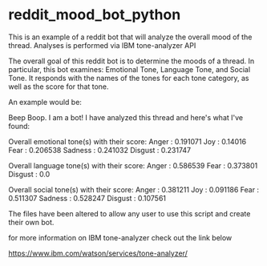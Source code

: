 # reddit_mood_bot_python
This is an example of a reddit bot that will analyze the overall mood of the thread. Analyses is performed via IBM tone-analyzer API

The overall goal of this reddit bot is to determine the moods of a thread. In particular, this bot examines: Emotional Tone, Language Tone, and Social Tone. It responds with the names of the tones for each tone category, as well as the score for that tone. 

An example would be: 

Beep Boop. I am a bot! I have analyzed this thread and here's what I've found:

Overall emotional tone(s) with their score: Anger : 0.191071 Joy : 0.14016 Fear : 0.206538 Sadness : 0.241032 Disgust : 0.231747

Overall language tone(s) with their score: Anger : 0.586539 Fear : 0.373801 Disgust : 0.0

Overall social tone(s) with their score: Anger : 0.381211 Joy : 0.091186 Fear : 0.511307 Sadness : 0.528247 Disgust : 0.107561


The files have been altered to allow any user to use this script and create their own bot. 

for more information on IBM tone-analyzer check out the link below

https://www.ibm.com/watson/services/tone-analyzer/
